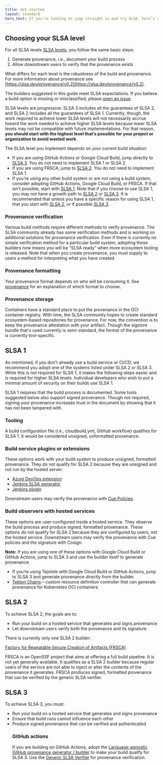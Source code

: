 ```yaml
---
title: Get started
layout: standard
hero_text: If you’re looking to jump straight in and try SLSA, here’s a quick start guide for the steps to take to reach the different SLSA levels. 
---
```



## Choosing your SLSA level

For all SLSA levels [SLSA levels](https://slsa.dev/spec/v1.0/levels), you follow the same basic steps:

1) Generate provenance, i.e., document your build process
2) Allow downstream users to verify that the provenance exists

What differs for each level is the robustness of the build and provenance. For more information about provenance see [https://slsa.dev/provenance/v0.2](https://slsa.dev/provenance/v0.2). </p>
    
<p>The builders suggested in this guide meet SLSA expectations. If you believe a build option is missing or misclassified, please <a href="https://github.com/slsa-framework/slsa/issues">open an issue</a>.
                    </p>
                    <p>SLSA levels are progressive: SLSA 3 includes all the guarantees of SLSA 2, and SLSA 2 includes all the guarantees of SLSA 1. Currently, though, the work required to achieve lower SLSA levels will not necessarily accrue toward the work needed to achieve higher SLSA levels because lower SLSA levels may not be compatible with future implementations. For that reason, <b>you should start with the highest level that’s possible for your project or organization to avoid wasted work</b>. </p>
            <p>        The SLSA level you implement depends on your current build situation:

* If you are using GitHub Actions or Google Cloud Build, jump directly to <a href="#SLSA3">SLSA 3</a>.  You do not need to implement SLSA 1 or SLSA 2.
* If you are using FRSCA, jump to <a href="#SLSA2">SLSA 2</a>.  You do not need to implement SLSA 1.
* If you’re using any other build system or are not using a build system, consider adopting GitHub Actions, Google Cloud Build, or FRSCA. If that isn’t possible, start with <a href="#SLSA1">SLSA 1</a>. Note that if you choose to use SLSA 1, you may not have a growth path to <a href="#SLSA2">SLSA 2</a> or <a href="#SLSA3">SLSA 3</a>.  It is recommended that unless you have a specific reason for using SLSA 1, that you start with <a href="#SLSA2">SLSA 2</a>, or if possible <a href="#SLSA3">SLSA 3</a>.

### Provenance verification

Various build methods require different methods to verify provenance. The SLSA community already has some verification methods and is working on additional solutions for provenance verification. Even if there is currently no simple verification method for a particular build system, adopting these builders now means you will be “SLSA ready” when more ecosystem tooling is released. Note that when you create provenance, you must supply to users a method for interpreting what you have created.

### Provenance formatting
Your provenance format depends on who will be consuming it. See <a href="https://slsa.dev/provenance/v0.2">provenance</a> for an explanation of which format to choose. 

### Provenance storage

Containers have a standard place to put the provenance in the OCI container registry. With time, the SLSA community hopes to create standard ecosystem-based repositories for provenance. For now, the convention is to keep the provenance attestation with your artifact. Though the sigstore bundle that's used currently is semi-standard, the format of the provenance is currently tool-specific.

<a id="SLSA1"></a>

## SLSA&nbsp;1 

As mentioned, if you don't already use a build service or CI/CD, we recommend you adopt one of the systems listed under SLSA 2 or SLSA 3. While this is not required for SLSA 1, it makes the following steps easier and is required for higher SLSA levels. Individual developers who wish to put a minimal amount of security on their builds use SLSA 1.

SLSA 1 requires that the build process is documented. Some tools suggested below also support signed provenance. Though not required, signing your provenance increases trust in the document by showing that it has not been tampered with. 


### Tooling

A build configuration file (i.e., cloudbuild.yml, GitHub workflow) qualifies for SLSA 1. It would be considered unsigned, unformatted provenance. 


### Build service plugins or extensions

These options work with your build system to produce unsigned, formatted provenance. They do not qualify for SLSA 2 because they are unsigned and not run by the hosted server:                    
<ul>
    <li><a href="https://github.com/slsa-framework/azure-devops-demo">Azure DevOps extension</a></li>
    <li><a href="https://github.com/slsa-framework/slsa-jenkins-generator">Jenkins SLSA generator</a> </li>
    <li><a href="https://plugins.jenkins.io/in-toto/Jenkins plugin">Jenkins plugin</a></li>
</ul>
Downstream users may verify the provenance with <a href="https://cuelang.org/docs/">Cue Policies</a>.  

### Build observers with hosted services
These options are user-configured inside a hosted service. They observe the build process and produce signed, formatted provenance. These options do not qualify for SLSA 2 because they are configured by users, not the hosted service.
    Downstream users may verify the provenance with Cue policies and the signature with Cosign. </p>
 <b>Note:</b> If you are using one of these options with Google Cloud Build or GitHub Actions, jump to SLSA 3 and use the builder itself to generate provenance.
<ul>
<li>If you’re using Tejolote with Google Cloud Build or GitHub Actions, jump to SLSA 3  and generate provenance directly from the builder. </li>
 <li><a href="https://tekton.dev/docs/chains/signed-provenance-tutorial/">Tekton Chains</a> – custom resource definition controller that can generate provenance for Kubernetes OCI containers</li></ul>


<a id="SLSA2"></a>

## SLSA 2
    
To achieve SLSA 2, the goals are to:
 <ul>
   <li>Run your build on a hosted service that generates and signs provenance</li>
   <li>Let downstream users verify both the provenance and its signature</li>
 </ul> 
There is currently only one SLSA 2 builder: 

<a href="https://github.com/buildsec/frscahttps://github.com/buildsec/frsca">Factory for Repeatable Secure Creation of Artifacts (FRSCA)</a>
                
FRSCA is an OpenSSF project that aims at offering a full build pipeline. It is not yet generally available. It qualifies as a SLSA 2 builder because regular users of the service are not able to inject or alter the contents of the provenance it generates.  FRSCA produces signed, formatted provenance that can be verified by the generic SLSA verifier. 
<a id="SLSA3"></a>

## SLSA&nbsp;3
    
To achieve SLSA 3, you must:<ul>
                    <li>Run your build on a hosted service that generates and signs provenance</li>
                    <li>Ensure that build runs cannot influence each other</li>
                    <li>Produce signed provenance that can be verified and authenticated  </li>

### GitHub actions

If you are building on GitHub Actions, adopt the <a href="https://github.com/slsa-framework/slsa-github-generator">Language-agnostic GitHub provenance generator / builder</a> to make your build qualify for SLSA 3. 
Use the <a href="https://github.com/slsa-framework/slsa-verifier">Generic SLSA Verifier</a> for provenance verification.
